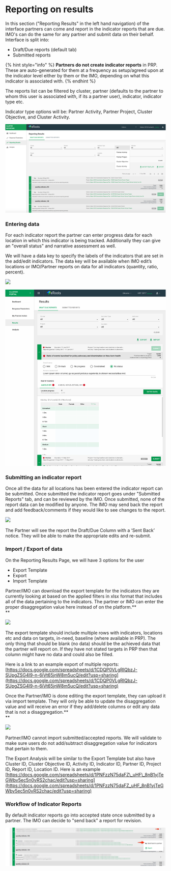 # Reporting on results

In this section \("Reporting Results" in the left hand navigation\) of the interface partners can come and report in the indicator reports that are due. IMO's can do the same for any partner and submit data on their behalf. Interface is split into:

* Draft/Due reports \(default tab\)
* Submitted reports

{% hint style="info" %}
**Partners do not create indicator reports** in PRP. These are auto-generated for them at a frequency as setup/agreed upon at the indicator level either by them or the IMO, depending on what this indicator is associated with.
{% endhint %}

The reports list can be filtered by cluster, partner \(defaults to the partner to whom this user is associated with, if its a partner user\), indicator, indicator type etc.

Indicator type options will be: Partner Activity, Partner Project, Cluster Objective, and Cluster Activity.

![](../../../.gitbook/assets/screen-shot-2018-03-07-at-4.56.23-pm.png)

### Entering data

For each indicator report the partner can enter progress data for each location in which this indicator is being tracked. Additionally they can give an "overall status" and narrative assessment as well.

We will have a data key to specify the labels of the indicators that are set in the add/edit indicators. The data key will be available when IMO edit’s locations or IMO/Partner reports on data for all indicators \(quantity, ratio, percent\).



![](https://lh3.googleusercontent.com/Xf308Gio6iW1ozNvXdTTQkqb3vmATbPoUtJoKeW-Dv8I14OysdTqVdv2FcgvqIT4gtV8Klc2NvDqf3U59ibFXvbRpBywriiT8B_Wa4SmD96Y_9pI3A9RKKAJVcce3xj7zg9_f59t)

![Ratio Indicator ](../../../.gitbook/assets/reporting_01-2x.png)

### Submitting an indicator report

Once all the data for all locations has been entered the indicator report can be submitted. Once submitted the indicator report goes under "Submitted Reports" tab, and can be reviewed by the IMO. Once submitted, none of the report data can be modified by anyone. The IMO may send back the report and add feedback/comments if they would like to see changes to the report.

![](https://lh4.googleusercontent.com/X5LDkUK70raGw9nXbAHSbyRJNr_TRDZnMaEqx-IMiSuFZWCj5gvslDMr9Nj4KUpY1h-7APKzGwaxaeeDVsNZKa6QNF5ML-6tZA9s-QVnInQNMh_sWI_-CI8WpYxZs7fe0M2DVD1U)

The Partner will see the report the Draft/Due Column with a ‘Sent Back’ notice. They will be able to make the appropriate edits and re-submit.

### **Import / Export of data**

On the Reporting Results Page, we will have 3 options for the user

* Export Template
* Export
* Import Template

Partner/IMO can download the export template for the indicators they are currently looking at based on the applied filters in xlsx format that includes all of the data pertaining to the indicators. The partner or IMO can enter the proper disaggregation value here instead of on the platform.**  
**

![](https://lh6.googleusercontent.com/JdcLPeZVCxZDz76q9a6FwpufirqwDfiEZj1OrRaXz06kMJOmDN81XZZQ2hbHAjT4Rrtn-T1T6BR-xL5DTI77kmupcn2QP_ISM3BrGKnv3DQLloxoWGIY5uiHe7fv8zMK5M-RFTiK)

The export template should include multiple rows with indicators, locations etc and data on targets, in-need, baseline \(where available in PRP\). The only thing that should be blank \(no data\) should be the achieved data that the partner will report on. If they have not stated targets in PRP then that column might have no data and could also be filled.

Here is a link to an example export of multiple reports: [https://docs.google.com/spreadsheets/d/1CDQP0VLgRIQbzJ-SUpgZSG4l9-n-6iVt65jnW8m5ucQ/edit?usp=sharing](https://docs.google.com/spreadsheets/d/1CDQP0VLgRIQbzJ-SUpgZSG4l9-n-6iVt65jnW8m5ucQ/edit?usp=sharing)

Once the Partner/IMO is done editing the export template, they can upload it via import template. They will only be able to update the disaggregation value and will receive an error if they add/delete columns or edit any data that is not a disaggregation.**  
**

![](https://lh6.googleusercontent.com/I8LAZGL-gN1wQGK-_wxFwZCK2KSNnqByxAr1wQrdfBYJ8mI_qKkWxAiy-gUsTWr8Qsr2dyJPIY4Kta3wkK9Lx9uFsSbBbHnYMdCzPiy8aWuKCGX74r_Gh0awVt6rbI_PnoV5DfBp)

Partner/IMO cannot import submitted/accepted reports. We will validate to make sure users do not add/subtract disaggregation value for indicators that pertain to them.

The Export Analysis will be similar to the Export Template but also have Cluster ID, Cluster Objective ID, Activity ID, Indicator ID, Partner ID, Project ID, Report ID, Location ID. Here is an example  [https://docs.google.com/spreadsheets/d/1PNFzzN75daFZ\_uHF\_8nB1yjTeGWbv5ec5n0vRS2chac/edit?usp=sharing](https://docs.google.com/spreadsheets/d/1PNFzzN75daFZ_uHF_8nB1yjTeGWbv5ec5n0vRS2chac/edit?usp=sharing)

### Workflow of Indicator Reports

By default indicator reports go into accepted state once submitted by a partner. The IMO can decide to "send back" a report for revision.

![IMO can send back to partner, an indicator report](../../../.gitbook/assets/cluster_reporting___prp.png)



